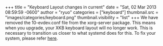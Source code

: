 +++
title = "Keyboard Layout changes in current"
date = "Sat, 02 Mar 2013 08:59:59 -0600"
author = "ryuo"
categories = ["keyboard"]
thumbnail.src = "images/categories/keyboard.png"
thumbnail.visibility = "list"
+++
We have removed the 10-evdev.conf file from the xorg-server package. This means when you upgrade, your XKB keyboard layout will no longer work. This is necessary to transition us closer to what systemd does for this. To fix your system, please refer [here](/docs/upgrade.html).  
